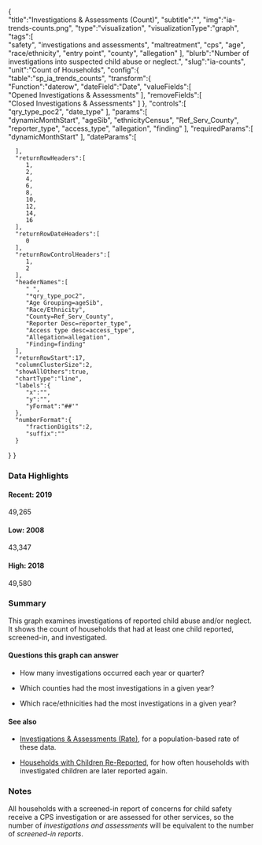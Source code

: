 {  
   "title":"Investigations & Assessments (Count)",
   "subtitle":"",
   "img":"ia-trends-counts.png",
   "type":"visualization",
   "visualizationType":"graph",
   "tags":[  
      "safety",
      "investigations and assessments",
      "maltreatment",
      "cps",
      "age",
      "race/ethnicity",
      "entry point",
      "county",
      "allegation"
   ],
   "blurb":"Number of investigations into suspected child abuse or neglect.",
   "slug":"ia-counts",
   "unit":"Count of Households",
   "config":{  
      "table":"sp_ia_trends_counts",
      "transform":{  
         "Function":"daterow",
         "dateField":"Date",
         "valueFields":[  
            "Opened Investigations & Assessments"
         ],
         "removeFields":[  
            "Closed Investigations & Assessments"
         ]
      },
      "controls":[  
         "qry_type_poc2",
         "date_type"
      ],
      "params":[  
         "dynamicMonthStart",
         "ageSib",
         "ethnicityCensus",
         "Ref_Serv_County",
         "reporter_type",
         "access_type",
         "allegation",
         "finding"
      ],
      "requiredParams":[  
         "dynamicMonthStart"
      ],
      "dateParams":[  

      ],
      "returnRowHeaders":[  
         1,
         2,
         4,
         6,
         8,
         10,
         12,
         14,
         16
      ],
      "returnRowDateHeaders":[  
         0
      ],
      "returnRowControlHeaders":[  
         1,
         2
      ],
      "headerNames":[  
         " ",
         "*qry_type_poc2",
         "Age Grouping=ageSib",
         "Race/Ethnicity",
         "County=Ref_Serv_County",
         "Reporter Desc=reporter_type",
         "Access type desc=access_type",
         "Allegation=allegation",
         "Finding=finding"
      ],
      "returnRowStart":17,
      "columnClusterSize":2,
      "showAllOthers":true,
      "chartType":"line",
      "labels":{  
         "x":"",
         "y":"",
         "yFormat":"##'"
      },
      "numberFormat":{  
         "fractionDigits":2,
         "suffix":""
      }
   }
}

### Data Highlights

<div class="stat">
    <h4>Recent: 2019</h4>
    <p>49,265</p>
</div>

<div class="stat">
    <h4>Low: 2008</h4>
    <p>43,347</p>
</div>

<div class="stat">
    <h4>High: 2018</h4>
    <p>49,580</p>
</div>

### Summary

This graph examines investigations of reported child abuse and/or neglect. It
shows the count of households that had at least one child reported, screened-in,
and investigated.

#### Questions this graph can answer

- How many investigations occurred each year or quarter?

- Which counties had the most investigations in a given year?

- Which race/ethnicities had the most investigations in a given year?

#### See also

- [Investigations & Assessments (Rate)](https://portal.cssat.org/visualizations/ia-rates), for a population-based rate of these data.

- [Households with Children Re-Reported](https://portal.cssat.org/visualizations/ia-re-reports), for
how often households with investigated children are later reported again.

### Notes

All households with a screened-in report of concerns for child safety receive a CPS investigation or are assessed for other services, so the number of *investigations and assessments* will be equivalent to the number of *screened-in reports*.
